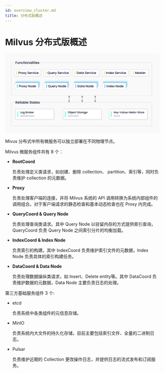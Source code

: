 ```yaml
---
id: overview_cluster.md
title: 分布式版概述
---
```


# Milvus 分布式版概述

![Milvus Cluster](../../../../assets/sys_overview_distributed.jpg)

Mivus 分布式中所有微服务可以独立部署在不同物理节点。

Milvus 微服务组件共有 8 个：

- **RootCoord**

    负责处理定义类请求，如创建、删除 collection、 partition、索引等，同时负责维护 collection 的元数据。

- **Proxy**

    负责处理客户端的连接，并将 Milvus 系统的 API 调用转换为系统内部组件的调用组合。对于客户端请求的静态检查和基本动态检查也在 Proxy 内完成。

- **QueryCoord & Query Node**

    负责处理查询类请求。其中 Query Node 以驻留内存的方式提供索引查询，QueryCoord 负责 Query Node 之间索引分片的均衡加载。

- **IndexCoord & Index Node**

    负责索引的构建。其中 IndexCoord 负责维护索引文件的元数据，Index Node 负责具体的索引构建任务。

- **DataCoord & Data Node**

    负责处理数据操纵类请求，如 Insert、Delete entity等。其中 DataCoord 负责维护数据的元数据，Data Node 主要负责日志的处理。

第三方基础服务组件 3 个:

- etcd

    负责系统中各类组件的元信息存储。

- MinIO

    负责系统内大文件的持久化存储，目前主要包括索引文件、全量的二进制日志。

- Pulsar

    负责维护近期的 Collection 更改操作日志，并提供日志的流式发布和订阅服务。
